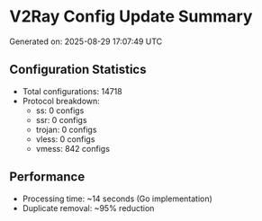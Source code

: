 # V2Ray Config Update Summary
Generated on: 2025-08-29 17:07:49 UTC

## Configuration Statistics
- Total configurations: 14718
- Protocol breakdown:
  - ss: 0 configs
  - ssr: 0 configs
  - trojan: 0 configs
  - vless: 0 configs
  - vmess: 842 configs

## Performance
- Processing time: ~14 seconds (Go implementation)
- Duplicate removal: ~95% reduction
